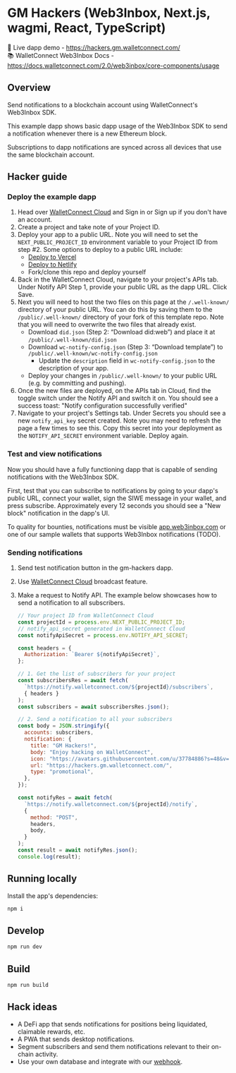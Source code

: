 # GM Hackers (Web3Inbox, Next.js, wagmi, React, TypeScript)

🔗 Live dapp demo - https://hackers.gm.walletconnect.com/  
📚 WalletConnect Web3Inbox Docs - https://docs.walletconnect.com/2.0/web3inbox/core-components/usage

## Overview

Send notifications to a blockchain account using WalletConnect's Web3Inbox SDK.

This example dapp shows basic dapp usage of the Web3Inbox SDK to send a notification whenever there is a new Ethereum block.

Subscriptions to dapp notifications are synced across all devices that use the same blockchain account.

## Hacker guide

### Deploy the example dapp

1. Head over [WalletConnect Cloud](https://cloud.walletconnect.com) and Sign in or Sign up if you don't have an account.
2. Create a project and take note of your Project ID.
3. Deploy your app to a public URL. Note you will need to set the `NEXT_PUBLIC_PROJECT_ID` environment variable to your Project ID from step #2. Some options to deploy to a public URL include:
   - [Deploy to Vercel](https://vercel.com/import/git?s=https://github.com/WalletConnect/gm-hackers)
   - [Deploy to Netlify](https://app.netlify.com/start/deploy?repository=https://github.com/WalletConnect/gm-hackers)
   - Fork/clone this repo and deploy yourself
4. Back in the WalletConnect Cloud, navigate to your project's APIs tab. Under Notify API Step 1, provide your public URL as the dapp URL. Click Save.
5. Next you will need to host the two files on this page at the `/.well-known/` directory of your public URL. You can do this by saving them to the `/public/.well-known/` directory of your fork of this template repo. Note that you will need to overwrite the two files that already exist.
   - Download `did.json` (Step 2: “Download did:web”) and place it at `/public/.well-known/did.json`
   - Download `wc-notify-config.json` (Step 3: “Download template”) to `/public/.well-known/wc-notify-config.json`
     - Update the `description` field in `wc-notify-config.json` to the description of your app.
   - Deploy your changes in `/public/.well-known/` to your public URL (e.g. by committing and pushing).
6. Once the new files are deployed, on the APIs tab in Cloud, find the toggle switch under the Notify API and switch it on. You should see a success toast: "Notify configuration successfully verified"
7. Navigate to your project's Settings tab. Under Secrets you should see a new `notify_api_key` secret created. Note you may need to refresh the page a few times to see this. Copy this secret into your deployment as the `NOTIFY_API_SECRET` environment variable. Deploy again.

### Test and view notifications

Now you should have a fully functioning dapp that is capable of sending notifications with the Web3Inbox SDK.

First, test that you can subscribe to notifications by going to your dapp's public URL, connect your wallet, sign the SIWE message in your wallet, and press subscribe. Approximately every 12 seconds you should see a "New block" notification in the dapp's UI.

To quality for bounties, notifications must be visible [app.web3inbox.com](https://app.web3inbox.com) or one of our sample wallets that supports Web3Inbox notifications (TODO).

### Sending notifications

1.  Send test notification button in the gm-hackers dapp.
2.  Use [WalletConnect Cloud](https://cloud.walletconnect.com) broadcast feature.
3.  Make a request to Notify API. The example below showcases how to send a notification to all subscribers.

    ```js
    // Your project ID from WalletConnect Cloud
    const projectId = process.env.NEXT_PUBLIC_PROJECT_ID;
    // notify_api_secret generated in WalletConnect Cloud
    const notifyApiSecret = process.env.NOTIFY_API_SECRET;

    const headers = {
      Authorization: `Bearer ${notifyApiSecret}`,
    };

    // 1. Get the list of subscribers for your project
    const subscribersRes = await fetch(
      `https://notify.walletconnect.com/${projectId}/subscribers`,
      { headers }
    );
    const subscribers = await subscribersRes.json();

    // 2. Send a notification to all your subscribers
    const body = JSON.stringify({
      accounts: subscribers,
      notification: {
        title: "GM Hackers!",
        body: "Enjoy hacking on WalletConnect",
        icon: "https://avatars.githubusercontent.com/u/37784886?s=48&v=4",
        url: "https://hackers.gm.walletconnect.com/",
        type: "promotional",
      },
    });

    const notifyRes = await fetch(
      `https://notify.walletconnect.com/${projectId}/notify`,
      {
        method: "POST",
        headers,
        body,
      }
    );
    const result = await notifyRes.json();
    console.log(result);
    ```

## Running locally

Install the app's dependencies:

```bash
npm i
```

## Develop

```bash
npm run dev
```

## Build

```bash
npm run build
```

## Hack ideas

- A DeFi app that sends notifications for positions being liquidated, claimable rewards, etc.
- A PWA that sends desktop notifications.
- Segment subscribers and send them notifications relevant to their on-chain activity.
- Use your own database and integrate with our [webhook](https://docs.walletconnect.com/2.0/specs/servers/notify/notify-server-api#register-webhook).
